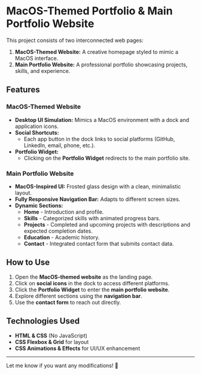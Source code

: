 # **MacOS-Themed Portfolio & Main Portfolio Website**  

This project consists of two interconnected web pages:  

1. **MacOS-Themed Website:** A creative homepage styled to mimic a MacOS interface.  
2. **Main Portfolio Website:** A professional portfolio showcasing projects, skills, and experience.

## **Features**  

### **MacOS-Themed Website**  
- **Desktop UI Simulation:** Mimics a MacOS environment with a dock and application icons.  
- **Social Shortcuts:**  
  - Each app button in the dock links to social platforms (GitHub, LinkedIn, email, phone, etc.).  
- **Portfolio Widget:**  
  - Clicking on the **Portfolio Widget** redirects to the main portfolio site.  

### **Main Portfolio Website**  
- **MacOS-Inspired UI:** Frosted glass design with a clean, minimalistic layout.  
- **Fully Responsive Navigation Bar:** Adapts to different screen sizes.  
- **Dynamic Sections:**  
  - **Home** - Introduction and profile.  
  - **Skills** - Categorized skills with animated progress bars.  
  - **Projects** - Completed and upcoming projects with descriptions and expected completion dates.  
  - **Education** - Academic history.  
  - **Contact** - Integrated contact form that submits contact data.   

## **How to Use**  
1. Open the **MacOS-themed website** as the landing page.  
2. Click on **social icons** in the dock to access different platforms.  
3. Click the **Portfolio Widget** to enter the **main portfolio website**.  
4. Explore different sections using the **navigation bar**.  
5. Use the **contact form** to reach out directly.  

## **Technologies Used**  
- **HTML & CSS** (No JavaScript)  
- **CSS Flexbox & Grid** for layout  
- **CSS Animations & Effects** for UI/UX enhancement  

---

Let me know if you want any modifications! 🚀

